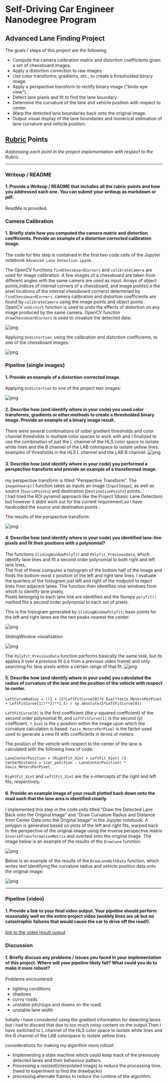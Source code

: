 # Self-Driving Car Engineer Nanodegree Program
## Advanced Lane Finding Project

The goals / steps of this project are the following:

* Compute the camera calibration matrix and distortion coefficients given a set of chessboard images.
* Apply a distortion correction to raw images.
* Use color transforms, gradients, etc., to create a thresholded binary image.
* Apply a perspective transform to rectify binary image ("birds-eye view").
* Detect lane pixels and fit to find the lane boundary.
* Determine the curvature of the lane and vehicle position with respect to center.
* Warp the detected lane boundaries back onto the original image.
* Output visual display of the lane boundaries and numerical estimation of lane curvature and vehicle position.


## [Rubric](https://review.udacity.com/#!/rubrics/571/view) Points
*Addressing each point in the project implementation with respect to the Rubric.*

---
### Writeup / README

#### 1. Provide a Writeup / README that includes all the rubric points and how you addressed each one.  You can submit your writeup as markdown or pdf.  

ReadMe is provided.

### Camera Calibration

#### 1. Briefly state how you computed the camera matrix and distortion coefficients. Provide an example of a distortion corrected calibration image.

The code for this step is contained in the first two code cells of the Jupyter notebook `Advanced Lane Detection.ipynb`.  

The OpenCV functions `findChessboardCorners` and `calibrateCamera` are used for image calibration. A few images of a chessboard are taken from different angles with the same camera are used as input. Arrays of object points,indices of internal corners of a chessboard, and image points(i.e the pixel locations of the internal chessboard corners)  determined by `findChessboardCorners`. camera calibration and distortion coefficients are found by `calibrateCamera` using the image points and object points . OpenCV `undistort` function is used to undo the effects of distortion on any image produced by the same camera. OpenCV function `drawChessboardCorners` is used to visualize the detected data:

![png](examples/CameraCalibration.png)

Applying `Undistortion`, using the calibration and distortion coefficients, to one of the chessboard images:

![png](examples/Undistorted_chessboard.png)

### Pipeline (single images)

#### 1. Provide an example of a distortion-corrected image.

Applying `Undistortion` to one of the project test images:

![png](examples/Undistorted_TestImage.png)

#### 2. Describe how (and identify where in your code) you used color transforms, gradients or other methods to create a thresholded binary image.  Provide an example of a binary image result.

There were several combinations of sobel gradient thresholds and color channel thresholds in multiple color spaces to work with and I finalized to use the
combination of just the L channel of the HLS color space to isolate white lines and the B channel of the LAB colorspace to isolate yellow lines. 
examples of thresholds in the HLS L channel and the LAB B channel:
![png](examples/ColorSpace.png)

#### 3. Describe how (and identify where in your code) you performed a perspective transform and provide an example of a transformed image.

my perspective transform is titled "Perspective Transform".
The `ImageUnwarp()` function takes as inputs an image (`InputImage`), as well as source (`SourcePoints`) and destination (`DestinationPoints`) points.  
I had tried the ROI pyramid approach like the Project 1(basic Lane Detection) but however it didnt
work out for the current requirement,so i have hardcoded the source and destination points :

The results of the perspective transform: 

![png](examples/Unwarped_TestImage.png)

#### 4. Describe how (and identify where in your code) you identified lane-line pixels and fit their positions with a polynomial?

The functions `SlidingWindowPolyfit` and `Polyfit_PreviousData`, which identify lane lines and fit a second order polynomial to both right and left lane lines,  
The first of these computes a histogram of the bottom half of the image and finds the bottom-most x position of the left and right lane lines. 
I evaluate the quarters of the histogram just left and right of the midpoint to reject lines from adjacent lanes. 
The function then identifies nine windows from which to identify lane pixels,  
Pixels belonging to each lane line are identified and the Numpy `polyfit()` method fits a second order polynomial to each set of pixels. 

This is the histogram generated by `SlidingWindowPolyfit`; 
base points for the left and right lanes are the two peaks nearest the center:

![png](examples/Histogram.png)

SlidingWindow visualization

![png](examples/SlidingWindow.png)

The `Polyfit_PreviousData` function performs basically the same task, 
but its applies it over a previous fit (i.e from a previous video frame)
and only searching for lane pixels within a certain range of that fit. 
![png](examples/PolyFill.png)

#### 5. Describe how (and identify where in your code) you calculated the radius of curvature of the lane and the position of the vehicle with respect to center.

```
LeftCurveRadius = ((1 + (2*LeftFitCurve[0]*Y_Eval*Yaxis_MetersPerPixel + LeftFitCurve[1])**2)**1.5) / np.absolute(2*LeftFitCurve[0])
```
`LeftFitCurve[0]` is the first coefficient (the y-squared coefficient) of the second order polynomial fit, 
and `LeftFitCurve[1]` is the second (y) coefficient. 
`Y_Eval` is the y position within the image upon which the curvature calculation is based.
`Yaxis_MetersPerPixel` is the factor used used to generate a new fit with coefficients in terms of meters. 

The position of the vehicle with respect to the center of the lane is calculated with the following lines of code:
```
LaneCenterPosition = (RightFit_Xint + LeftFit_Xint) /2
CenterDistance = (car_position - LaneCenterPosition) * Xaxis_MetersPerPixel
```
`RightFit_Xint` and `LefttFit_Xint` are the x-intercepts of the right and left fits, respectively. 



#### 6. Provide an example image of your result plotted back down onto the road such that the lane area is identified clearly.

I implemented this step in the code cells titled "Draw the Detected Lane Back onto the Original Image" 
and "Draw Curvature Radius and Distance from Center Data onto the Original Image" in the Jupyter notebook. 
A polygon is generated based on plots of the left and right fits, 
warped back to the perspective of the original image using the inverse perspective matrix `InverseTransformationMatrix` and overlaid onto the original image. 
The image below is an example of the results of the `Drawlane` function:

![png](examples/LaneDetectionWithoutData.png)

Below is an example of the results of the `DrawLaneWithData` function, 
which writes text identifying the curvature radius and vehicle position data onto the original image:

![png](examples/LaneDetectionWithData.png)

---

### Pipeline (video)

#### 1. Provide a link to your final video output.  Your pipeline should perform reasonably well on the entire project video (wobbly lines are ok but no catastrophic failures that would cause the car to drive off the road!).

[link to the video result output](./project_video_output.mp4)

### Discussion

#### 1. Briefly discuss any problems / issues you faced in your implementation of this project.  Where will your pipeline likely fail?  What could you do to make it more robust?

Problems encountered: 
- lighting conditions
- shadows 
- curvy roads
- unstable pitch(ups and downs on the road)
- unstable lane width

Initially i have considered using the gradient information for detecting lanes but i had to discard that due to too much noisy content on the output.Then i have switched to L channel of the HLS color space to isolate white lines and the B channel of the LAB colorspace to isolate yellow lines.

considerations for making my algorithm more robust:
- Implementing a state machine which could keep track of the previously detected lanes and their behaviour pattern.
- Processing a resized(interpolated image) to reduce the processing time.(need to experiment to find the drawbacks)
- processing alternate frames to reduce the runtime of the algorithm.
